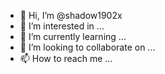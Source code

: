 - 👋 Hi, I’m @shadow1902x
- 👀 I’m interested in ...
- 🌱 I’m currently learning ...
- 💞️ I’m looking to collaborate on ...
- 📫 How to reach me ...

<!---
shadow1902x/shadow1902x is a ✨ special ✨ repository because its `README.md` (this file) appears on your GitHub profile.
You can click the Preview link to take a look at your changes.
--->
